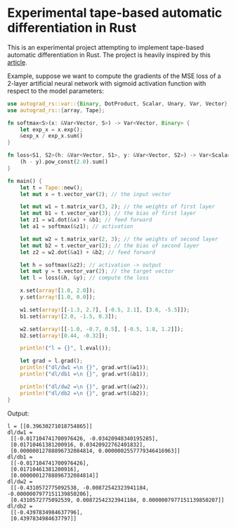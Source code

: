 # Experimental tape-based automatic differentiation in Rust

This is an experimental project attempting to implement tape-based automatic differentiation in Rust. The project is heavily inspired by this [article](https://rufflewind.com/2016-12-30/reverse-mode-automatic-differentiation).

Example, suppose we want to compute the gradients of the MSE loss of a 2-layer artificial neural network with sigmoid activation function with respect to the model parameters:

```rust
use autograd_rs::var::{Binary, DotProduct, Scalar, Unary, Var, Vector};
use autograd_rs::{array, Tape};

fn softmax<S>(x: &Var<Vector, S>) -> Var<Vector, Binary> {
    let exp_x = x.exp();
    &exp_x / exp_x.sum()
}

fn loss<S1, S2>(h: &Var<Vector, S1>, y: &Var<Vector, S2>) -> Var<Scalar, Unary> {
    (h - y).pow_const(2.0).sum()
}

fn main() {
    let t = Tape::new();
    let mut x = t.vector_var(2); // the input vector

    let mut w1 = t.matrix_var(3, 2); // the weights of first layer
    let mut b1 = t.vector_var(3); // the bias of first layer
    let z1 = w1.dot(&x) + &b1; // feed forward
    let a1 = softmax(&z1); // activation

    let mut w2 = t.matrix_var(2, 3); // the weights of second layer
    let mut b2 = t.vector_var(2); // the bias of second layer
    let z2 = w2.dot(&a1) + &b2; // feed forward

    let h = softmax(&z2); // activation -> output
    let mut y = t.vector_var(2); // the target vector
    let l = loss(&h, &y); // compute the loss

    x.set(array![1.0, 2.0]);
    y.set(array![1.0, 0.0]);

    w1.set(array![[-1.3, 2.7], [-0.5, 2.1], [3.6, -5.5]]);
    b1.set(array![2.0, -1.5, 0.3]);

    w2.set(array![[-1.0, -0.7, 0.5], [-0.5, 1.8, 1.2]]);
    b2.set(array![0.44, -0.32]);

    println!("l = {}", l.eval());

    let grad = l.grad();
    println!("dl/dw1 =\n {}", grad.wrt(&w1));
    println!("dl/db1 =\n {}", grad.wrt(&b1));

    println!("dl/dw2 =\n {}", grad.wrt(&w2));
    println!("dl/db2 =\n {}", grad.wrt(&b2));
}
```

Output:

```
l = [[0.39630271018754865]]
dl/dw1 =
 [[-0.017104741700976426, -0.03420948340195285],
 [0.01710461381200916, 0.03420922762401832],
 [0.00000012788896732084814, 0.0000002557779346416963]]
dl/db1 =
 [[-0.017104741700976426],
 [0.01710461381200916],
 [0.00000012788896732084814]]
dl/dw2 =
 [[-0.4310572775092538, -0.00872542323941184, -0.0000007977151139850206],
 [0.4310572775092539, 0.00872542323941184, 0.0000007977151139850207]]
dl/db2 =
 [[-0.4397834984637796],
 [0.4397834984637797]]
```
